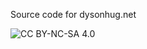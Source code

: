 Source code for dysonhug.net

![CC BY-NC-SA 4.0](https://i.creativecommons.org/l/by-nc-sa/4.0/88x31.png)
